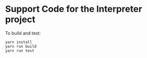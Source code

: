 # Support Code for the Interpreter project

To build and test:

```
yarn install
yarn run build
yarn run test
```